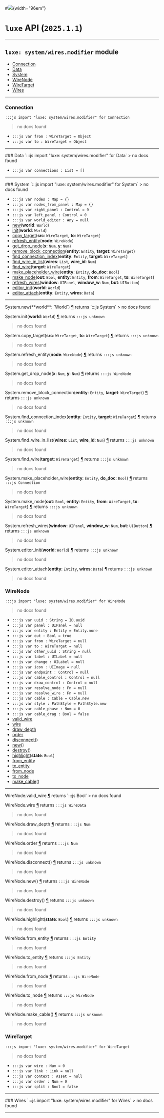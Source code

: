 #![](../../../../../../images/luxe-dark.svg){width="96em"}

# `luxe` API (`2025.1.1`)  


---

## `luxe: system/wires.modifier` module

- [Connection](#connection)   
- [Data](#data)   
- [System](#system)   
- [WireNode](#wirenode)   
- [WireTarget](#wiretarget)   
- [Wires](#wires)   

---

### Connection
`:::js import "luxe: system/wires.modifier" for Connection`
> no docs found

- `:::js var from : WireTarget = Object`
- `:::js var to : WireTarget = Object`

<hr/>
### Data
`:::js import "luxe: system/wires.modifier" for Data`
> no docs found

- `:::js var connections : List = []`

<hr/>
### System
`:::js import "luxe: system/wires.modifier" for System`
> no docs found

- `:::js var nodes : Map = {}`
- `:::js var nodes_from_panel : Map = {}`
- `:::js var right_panel : Control = 0`
- `:::js var left_panel : Control = 0`
- `:::js var world_editor : Any = null`
- [new](#System.new)(**world**: `World`)
- [init](#System.init)(**world**: `World`)
- [copy_target](#System.copy_target+2)(**src**: `WireTarget`, **to**: `WireTarget`)
- [refresh_entity](#System.refresh_entity)(**node**: `WireNode`)
- [get_drop_node](#System.get_drop_node+2)(**x**: `Num`, **y**: `Num`)
- [remove_block_connection](#System.remove_block_connection+2)(**entity**: `Entity`, **target**: `WireTarget`)
- [find_connection_index](#System.find_connection_index+2)(**entity**: `Entity`, **target**: `WireTarget`)
- [find_wire_in_list](#System.find_wire_in_list+2)(**wires**: `List`, **wire_id**: `Num`)
- [find_wire](#System.find_wire)(**target**: `WireTarget`)
- [make_placeholder_wire](#System.make_placeholder_wire+2)(**entity**: `Entity`, **do_doc**: `Bool`)
- [make_node](#System.make_node+4)(**out**: `Bool`, **entity**: `Entity`, **from**: `WireTarget`, **to**: `WireTarget`)
- [refresh_wires](#System.refresh_wires+3)(**window**: `UIPanel`, **window_w**: `Num`, **but**: `UIButton`)
- [editor_init](#System.editor_init)(**world**: `World`)
- [editor_attach](#System.editor_attach+2)(**entity**: `Entity`, **wires**: `Data`)

<hr/>
<endpoint module="luxe: system/wires.modifier" class="System" signature="new(world : World)"></endpoint>
<signature id="System.new">System.new(**world**: `World`)
<a class="headerlink" href="#System.new" title="Permanent link">¶</a></signature>
<span class='api_ret'>returns</span> `:::js System`
> no docs found   

<endpoint module="luxe: system/wires.modifier" class="System" signature="init(world : World)"></endpoint>
<signature id="System.init">System.init(**world**: `World`)
<a class="headerlink" href="#System.init" title="Permanent link">¶</a></signature>
<span class='api_ret'>returns</span> `:::js unknown`
> no docs found   

<endpoint module="luxe: system/wires.modifier" class="System" signature="copy_target(src : WireTarget, to : WireTarget)"></endpoint>
<signature id="System.copy_target+2">System.copy_target(**src**: `WireTarget`, **to**: `WireTarget`)
<a class="headerlink" href="#System.copy_target+2" title="Permanent link">¶</a></signature>
<span class='api_ret'>returns</span> `:::js unknown`
> no docs found   

<endpoint module="luxe: system/wires.modifier" class="System" signature="refresh_entity(node : WireNode)"></endpoint>
<signature id="System.refresh_entity">System.refresh_entity(**node**: `WireNode`)
<a class="headerlink" href="#System.refresh_entity" title="Permanent link">¶</a></signature>
<span class='api_ret'>returns</span> `:::js unknown`
> no docs found   

<endpoint module="luxe: system/wires.modifier" class="System" signature="get_drop_node(x : Num, y : Num)"></endpoint>
<signature id="System.get_drop_node+2">System.get_drop_node(**x**: `Num`, **y**: `Num`)
<a class="headerlink" href="#System.get_drop_node+2" title="Permanent link">¶</a></signature>
<span class='api_ret'>returns</span> `:::js WireNode`
> no docs found   

<endpoint module="luxe: system/wires.modifier" class="System" signature="remove_block_connection(entity : Entity, target : WireTarget)"></endpoint>
<signature id="System.remove_block_connection+2">System.remove_block_connection(**entity**: `Entity`, **target**: `WireTarget`)
<a class="headerlink" href="#System.remove_block_connection+2" title="Permanent link">¶</a></signature>
<span class='api_ret'>returns</span> `:::js unknown`
> no docs found   

<endpoint module="luxe: system/wires.modifier" class="System" signature="find_connection_index(entity : Entity, target : WireTarget)"></endpoint>
<signature id="System.find_connection_index+2">System.find_connection_index(**entity**: `Entity`, **target**: `WireTarget`)
<a class="headerlink" href="#System.find_connection_index+2" title="Permanent link">¶</a></signature>
<span class='api_ret'>returns</span> `:::js unknown`
> no docs found   

<endpoint module="luxe: system/wires.modifier" class="System" signature="find_wire_in_list(wires : List, wire_id : Num)"></endpoint>
<signature id="System.find_wire_in_list+2">System.find_wire_in_list(**wires**: `List`, **wire_id**: `Num`)
<a class="headerlink" href="#System.find_wire_in_list+2" title="Permanent link">¶</a></signature>
<span class='api_ret'>returns</span> `:::js unknown`
> no docs found   

<endpoint module="luxe: system/wires.modifier" class="System" signature="find_wire(target : WireTarget)"></endpoint>
<signature id="System.find_wire">System.find_wire(**target**: `WireTarget`)
<a class="headerlink" href="#System.find_wire" title="Permanent link">¶</a></signature>
<span class='api_ret'>returns</span> `:::js unknown`
> no docs found   

<endpoint module="luxe: system/wires.modifier" class="System" signature="make_placeholder_wire(entity : Entity, do_doc : Bool)"></endpoint>
<signature id="System.make_placeholder_wire+2">System.make_placeholder_wire(**entity**: `Entity`, **do_doc**: `Bool`)
<a class="headerlink" href="#System.make_placeholder_wire+2" title="Permanent link">¶</a></signature>
<span class='api_ret'>returns</span> `:::js Connection`
> no docs found   

<endpoint module="luxe: system/wires.modifier" class="System" signature="make_node(out : Bool, entity : Entity, from : WireTarget, to : WireTarget)"></endpoint>
<signature id="System.make_node+4">System.make_node(**out**: `Bool`, **entity**: `Entity`, **from**: `WireTarget`, **to**: `WireTarget`)
<a class="headerlink" href="#System.make_node+4" title="Permanent link">¶</a></signature>
<span class='api_ret'>returns</span> `:::js unknown`
> no docs found   

<endpoint module="luxe: system/wires.modifier" class="System" signature="refresh_wires(window : UIPanel, window_w : Num, but : UIButton)"></endpoint>
<signature id="System.refresh_wires+3">System.refresh_wires(**window**: `UIPanel`, **window_w**: `Num`, **but**: `UIButton`)
<a class="headerlink" href="#System.refresh_wires+3" title="Permanent link">¶</a></signature>
<span class='api_ret'>returns</span> `:::js unknown`
> no docs found   

<endpoint module="luxe: system/wires.modifier" class="System" signature="editor_init(world : World)"></endpoint>
<signature id="System.editor_init">System.editor_init(**world**: `World`)
<a class="headerlink" href="#System.editor_init" title="Permanent link">¶</a></signature>
<span class='api_ret'>returns</span> `:::js unknown`
> no docs found   

<endpoint module="luxe: system/wires.modifier" class="System" signature="editor_attach(entity : Entity, wires : Data)"></endpoint>
<signature id="System.editor_attach+2">System.editor_attach(**entity**: `Entity`, **wires**: `Data`)
<a class="headerlink" href="#System.editor_attach+2" title="Permanent link">¶</a></signature>
<span class='api_ret'>returns</span> `:::js unknown`
> no docs found   

### WireNode
`:::js import "luxe: system/wires.modifier" for WireNode`
> no docs found

- `:::js var uuid : String = ID.uuid`
- `:::js var panel : UIPanel = null`
- `:::js var entity : Entity = Entity.none`
- `:::js var out : Bool = true`
- `:::js var from : WireTarget = null`
- `:::js var to : WireTarget = null`
- `:::js var other_uuid : String = null`
- `:::js var label : UILabel = null`
- `:::js var change : UILabel = null`
- `:::js var icon : UIImage = null`
- `:::js var endpoint : Control = null`
- `:::js var cable_control : Control = null`
- `:::js var draw_control : Control = null`
- `:::js var resolve_node : Fn = null`
- `:::js var resolve_wire : Fn = null`
- `:::js var cable : Cable = Cable.new`
- `:::js var style : PathStyle = PathStyle.new`
- `:::js var cable_phase : Num = 0`
- `:::js var cable_drag : Bool = false`
- [valid_wire](#WireNode.valid_wire)
- [wire](#WireNode.wire)
- [draw_depth](#WireNode.draw_depth)
- [order](#WireNode.order)
- [disconnect](#WireNode.disconnect)()
- [new](#WireNode.new)()
- [destroy](#WireNode.destroy)()
- [highlight](#WireNode.highlight)(**state**: `Bool`)
- [from_entity](#WireNode.from_entity)
- [to_entity](#WireNode.to_entity)
- [from_node](#WireNode.from_node)
- [to_node](#WireNode.to_node)
- [make_cable](#WireNode.make_cable)()

<hr/>
<endpoint module="luxe: system/wires.modifier" class="WireNode" signature="valid_wire"></endpoint>
<signature id="WireNode.valid_wire">WireNode.valid_wire
<a class="headerlink" href="#WireNode.valid_wire" title="Permanent link">¶</a></signature>
<span class='api_ret'>returns</span> `:::js Bool`
> no docs found   

<endpoint module="luxe: system/wires.modifier" class="WireNode" signature="wire"></endpoint>
<signature id="WireNode.wire">WireNode.wire
<a class="headerlink" href="#WireNode.wire" title="Permanent link">¶</a></signature>
<span class='api_ret'>returns</span> `:::js WireData`
> no docs found   

<endpoint module="luxe: system/wires.modifier" class="WireNode" signature="draw_depth"></endpoint>
<signature id="WireNode.draw_depth">WireNode.draw_depth
<a class="headerlink" href="#WireNode.draw_depth" title="Permanent link">¶</a></signature>
<span class='api_ret'>returns</span> `:::js Num`
> no docs found   

<endpoint module="luxe: system/wires.modifier" class="WireNode" signature="order"></endpoint>
<signature id="WireNode.order">WireNode.order
<a class="headerlink" href="#WireNode.order" title="Permanent link">¶</a></signature>
<span class='api_ret'>returns</span> `:::js Num`
> no docs found   

<endpoint module="luxe: system/wires.modifier" class="WireNode" signature="disconnect()"></endpoint>
<signature id="WireNode.disconnect">WireNode.disconnect()
<a class="headerlink" href="#WireNode.disconnect" title="Permanent link">¶</a></signature>
<span class='api_ret'>returns</span> `:::js unknown`
> no docs found   

<endpoint module="luxe: system/wires.modifier" class="WireNode" signature="new()"></endpoint>
<signature id="WireNode.new">WireNode.new()
<a class="headerlink" href="#WireNode.new" title="Permanent link">¶</a></signature>
<span class='api_ret'>returns</span> `:::js WireNode`
> no docs found   

<endpoint module="luxe: system/wires.modifier" class="WireNode" signature="destroy()"></endpoint>
<signature id="WireNode.destroy">WireNode.destroy()
<a class="headerlink" href="#WireNode.destroy" title="Permanent link">¶</a></signature>
<span class='api_ret'>returns</span> `:::js unknown`
> no docs found   

<endpoint module="luxe: system/wires.modifier" class="WireNode" signature="highlight(state : Bool)"></endpoint>
<signature id="WireNode.highlight">WireNode.highlight(**state**: `Bool`)
<a class="headerlink" href="#WireNode.highlight" title="Permanent link">¶</a></signature>
<span class='api_ret'>returns</span> `:::js unknown`
> no docs found   

<endpoint module="luxe: system/wires.modifier" class="WireNode" signature="from_entity"></endpoint>
<signature id="WireNode.from_entity">WireNode.from_entity
<a class="headerlink" href="#WireNode.from_entity" title="Permanent link">¶</a></signature>
<span class='api_ret'>returns</span> `:::js Entity`
> no docs found   

<endpoint module="luxe: system/wires.modifier" class="WireNode" signature="to_entity"></endpoint>
<signature id="WireNode.to_entity">WireNode.to_entity
<a class="headerlink" href="#WireNode.to_entity" title="Permanent link">¶</a></signature>
<span class='api_ret'>returns</span> `:::js Entity`
> no docs found   

<endpoint module="luxe: system/wires.modifier" class="WireNode" signature="from_node"></endpoint>
<signature id="WireNode.from_node">WireNode.from_node
<a class="headerlink" href="#WireNode.from_node" title="Permanent link">¶</a></signature>
<span class='api_ret'>returns</span> `:::js WireNode`
> no docs found   

<endpoint module="luxe: system/wires.modifier" class="WireNode" signature="to_node"></endpoint>
<signature id="WireNode.to_node">WireNode.to_node
<a class="headerlink" href="#WireNode.to_node" title="Permanent link">¶</a></signature>
<span class='api_ret'>returns</span> `:::js WireNode`
> no docs found   

<endpoint module="luxe: system/wires.modifier" class="WireNode" signature="make_cable()"></endpoint>
<signature id="WireNode.make_cable">WireNode.make_cable()
<a class="headerlink" href="#WireNode.make_cable" title="Permanent link">¶</a></signature>
<span class='api_ret'>returns</span> `:::js unknown`
> no docs found   

### WireTarget
`:::js import "luxe: system/wires.modifier" for WireTarget`
> no docs found

- `:::js var wire : Num = 0`
- `:::js var link : Link = null`
- `:::js var context : Asset = null`
- `:::js var order : Num = 0`
- `:::js var split : Bool = false`

<hr/>
### Wires
`:::js import "luxe: system/wires.modifier" for Wires`
> no docs found


<hr/>
